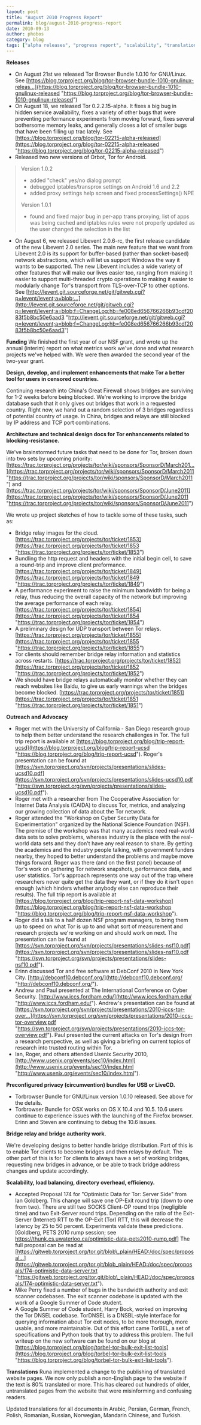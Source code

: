```yaml
---
layout: post
title: "August 2010 Progress Report"
permalink: blog/august-2010-progress-report
date: 2010-09-13
author: phobos
category: blog
tags: ["alpha releases", "progress report", "scalability", "translations"]
---
```


 **Releases**

- On August 21st we released Tor Browser Bundle 1.0.10 for GNU/Linux. See [https://blog.torproject.org/blog/tor-browser-bundle-1010-gnulinux-releas...](https://blog.torproject.org/blog/tor-browser-bundle-1010-gnulinux-released "https://blog.torproject.org/blog/tor-browser-bundle-1010-gnulinux-released")
- On August 18, we released Tor 0.2.2.15-alpha. It fixes a big bug in hidden service availability, fixes a variety of other bugs that were preventing performance experiments from moving forward, fixes several bothersome memory leaks, and generally closes a lot of smaller bugs that have been filling up trac lately. See [https://blog.torproject.org/blog/tor-02215-alpha-released](https://blog.torproject.org/blog/tor-02215-alpha-released "https://blog.torproject.org/blog/tor-02215-alpha-released")
- Released two new versions of Orbot, Tor for Android.
> Version 1.0.2
> - added "check" yes/no dialog prompt
> - debugged iptables/transprox settings on Android 1.6 and 2.2
> - added proxy settings help screen and fixed processSettings() NPE
>
> Version 1.0.1
> - found and fixed major bug in per-app trans proxying; list of apps was being cached and iptables rules were not properly updated as the user changed the selection in the list
- On August 6, we released Libevent 2.0.6-rc, the first release
candidate of the new Libevent 2.0 series. The main new feature that
we want from Libevent 2.0 is its support for buffer-based (rather than
socket-based) network abstractions, which will let us support Windows the
way it wants to be supported. The new Libevent includes a wide variety of
other features that will make our lives easier too, ranging from making
it easier to support multi-threaded crypto operations to making it easier
to modularly change Tor's transport from TLS-over-TCP to other options. See [http://levent.git.sourceforge.net/git/gitweb.cgi?p=levent/levent;a=blob;...](http://levent.git.sourceforge.net/git/gitweb.cgi?p=levent/levent;a=blob;f=ChangeLog;hb=fe008ed656766266b93cdf2083f5b8bc50e6aad3 "http://levent.git.sourceforge.net/git/gitweb.cgi?p=levent/levent;a=blob;f=ChangeLog;hb=fe008ed656766266b93cdf2083f5b8bc50e6aad3")

**Funding**
We finished the first year of our NSF grant, and wrote up the annual
(interim) report on what metrics work we've done and what research
projects we've helped with. We were then awarded the second year of the
two-year grant.

**Design, develop, and implement enhancements that make Tor a better
tool for users in censored countries.**

Continuing research into China's Great Firewall shows bridges are surviving for 1-2 weeks before being blocked. We're working to improve the bridge database such that it only gives out bridges that work in a requested country. Right now, we hand out a random selection of 3 bridges regardless of potential country of usage. In China, bridges and relays are still blocked by IP address and TCP port combinations.

**Architecture and technical design docs for Tor enhancements
related to blocking-resistance.**

We've brainstormed future tasks that need to be done for Tor, broken down
into two sets by upcoming priority:
 [https://trac.torproject.org/projects/tor/wiki/sponsors/SponsorD/March201...](https://trac.torproject.org/projects/tor/wiki/sponsors/SponsorD/March2011 "https://trac.torproject.org/projects/tor/wiki/sponsors/SponsorD/March2011")
and
 [https://trac.torproject.org/projects/tor/wiki/sponsors/SponsorD/June2011](https://trac.torproject.org/projects/tor/wiki/sponsors/SponsorD/June2011 "https://trac.torproject.org/projects/tor/wiki/sponsors/SponsorD/June2011")

We wrote up project sketches of how to tackle some of these tasks, such as:

- Bridge relay images for the cloud. [https://trac.torproject.org/projects/tor/ticket/1853](https://trac.torproject.org/projects/tor/ticket/1853 "https://trac.torproject.org/projects/tor/ticket/1853")
- Bundling the http request and headers with the initial begin cell, to save a round-trip and improve client preformance. [https://trac.torproject.org/projects/tor/ticket/1849](https://trac.torproject.org/projects/tor/ticket/1849 "https://trac.torproject.org/projects/tor/ticket/1849")
- A performance experiment to raise the minimum bandwidth for being a relay, thus reducing the overall capacity of the network but improving the average performance of each relay. [https://trac.torproject.org/projects/tor/ticket/1854](https://trac.torproject.org/projects/tor/ticket/1854 "https://trac.torproject.org/projects/tor/ticket/1854")
- A preliminary design for UDP transport between Tor relays. [https://trac.torproject.org/projects/tor/ticket/1855](https://trac.torproject.org/projects/tor/ticket/1855 "https://trac.torproject.org/projects/tor/ticket/1855")
- Tor clients should remember bridge relay information and statistics across restarts. [https://trac.torproject.org/projects/tor/ticket/1852](https://trac.torproject.org/projects/tor/ticket/1852 "https://trac.torproject.org/projects/tor/ticket/1852")
- We should have bridge relays automatically monitor whether they can reach websites like Baidu, to give us early warnings when the bridges become blocked. [https://trac.torproject.org/projects/tor/ticket/1851](https://trac.torproject.org/projects/tor/ticket/1851 "https://trac.torproject.org/projects/tor/ticket/1851")

**Outreach and Advocacy**

- Roger met with the University of California - San Diego research group to help them better understand the research challenges in Tor. The full trip report is available at [https://blog.torproject.org/blog/trip-report-ucsd](https://blog.torproject.org/blog/trip-report-ucsd "https://blog.torproject.org/blog/trip-report-ucsd"). Roger's presentation can be found at [https://svn.torproject.org/svn/projects/presentations/slides-ucsd10.pdf](https://svn.torproject.org/svn/projects/presentations/slides-ucsd10.pdf "https://svn.torproject.org/svn/projects/presentations/slides-ucsd10.pdf").
- Roger met with a researcher from The Cooperative Association for Internet Data Analysis (CAIDA) to discuss Tor, metrics, and analyzing our growing collection of data about the Tor network.
- Roger attended the "Workshop on Cyber Security Data for Experimentation" organized by the National Science Foundation (NSF). The premise of the workshop was that many academics need real-world data sets to solve problems, whereas industry is the place with the real-world data sets and they don't have any real reason to share. By getting the academics and the industry people talking, with government funders nearby, they hoped to better understand the problems and maybe move things forward.
Roger was there (and on the first panel) because of Tor's work on gathering Tor network snapshots, performance data, and user statistics. Tor's approach represents one way out of the trap where researchers never quite get the data they want, or if they do it isn't open enough (which hinders whether anybody else can reproduce their results). The full trip report is available at [https://blog.torproject.org/blog/trip-report-nsf-data-workshop](https://blog.torproject.org/blog/trip-report-nsf-data-workshop "https://blog.torproject.org/blog/trip-report-nsf-data-workshop").
- Roger did a talk to a half dozen NSF program managers, to bring them up to speed on what Tor is up to and what sort of measurement and research projects we're working on and should work on next. The presentation can be found at [https://svn.torproject.org/svn/projects/presentations/slides-nsf10.pdf](https://svn.torproject.org/svn/projects/presentations/slides-nsf10.pdf "https://svn.torproject.org/svn/projects/presentations/slides-nsf10.pdf").
- Erinn discussed Tor and free software at DebConf 2010 in New York City. [http://debconf10.debconf.org/](http://debconf10.debconf.org/ "http://debconf10.debconf.org/").
- Andrew and Paul presented at The International Conference on Cyber Security. [http://www.iccs.fordham.edu/](http://www.iccs.fordham.edu/ "http://www.iccs.fordham.edu/"). Andrew's presentation can be found at [https://svn.torproject.org/svn/projects/presentations/2010-iccs-tor-over...](https://svn.torproject.org/svn/projects/presentations/2010-iccs-tor-overview.pdf "https://svn.torproject.org/svn/projects/presentations/2010-iccs-tor-overview.pdf"). Paul presented the current attacks on Tor's design from a research perspective, as well as giving a briefing on current topics of research into trusted routing within Tor.
- Ian, Roger, and others attended Usenix Security 2010, [http://www.usenix.org/events/sec10/index.html](http://www.usenix.org/events/sec10/index.html "http://www.usenix.org/events/sec10/index.html").

**Preconfigured privacy (circumvention) bundles for USB or LiveCD.**

- Torbrowser Bundle for GNU/Linux version 1.0.10 released. See above for the details.
- Torbrowser Bundle for OSX works on OS X 10.4 and 10.5. 10.6 users continue to experience issues with the launching of the Firefox browser. Erinn and Steven are continuing to debug the 10.6 issues.

**Bridge relay and bridge authority work.**

We're developing designs to better handle bridge distribution. Part of this is to enable Tor clients to become bridges and then relays by default. The other part of this is for Tor clients to always have a set of working bridges, requesting new bridges in advance, or be able to track bridge address changes and update accordingly.

**Scalability, load balancing, directory overhead, efficiency.**

- Accepted Proposal 174 for "Optimistic Data for Tor: Server Side" from Ian Goldberg. This change will save one OP-Exit round trip (down to one from two). There are still two SOCKS Client-OP round trips (negligible time) and two Exit-Server round trips. Depending on the ratio of the Exit-Server (Internet) RTT to the OP-Exit (Tor) RTT, this will decrease the latency by 25 to 50 percent. Experiments validate these predictions. [Goldberg, PETS 2010 rump session; see https://thunk.cs.uwaterloo.ca/optimistic-data-pets2010-rump.pdf] The full proposal can be read at [https://gitweb.torproject.org/tor.git/blob\_plain/HEAD:/doc/spec/proposal...](https://gitweb.torproject.org/tor.git/blob_plain/HEAD:/doc/spec/proposals/174-optimistic-data-server.txt "https://gitweb.torproject.org/tor.git/blob\_plain/HEAD:/doc/spec/proposals/174-optimistic-data-server.txt").
- Mike Perry fixed a number of bugs in the bandwidth authority and exit scanner codebases. The exit scanner codebase is updated with the work of a Google Summer of Code student.
- A Google Summer of Code student, Harry Bock, worked on improving the Tor DNSEL codebase. TorDNSEL is a DNSBL-style interface for querying information about Tor exit nodes, to be more thorough, more usable, and more maintainable. Out of this effort came TorBEL, a set of specifications and Python tools that try to address this problem. The full writeup on the new software can be found on our blog at [https://blog.torproject.org/blog/torbel-tor-bulk-exit-list-tools](https://blog.torproject.org/blog/torbel-tor-bulk-exit-list-tools "https://blog.torproject.org/blog/torbel-tor-bulk-exit-list-tools").

**Translations**
Runa implemented a change to the publishing of translated website pages. We now only publish a non-English page to the website if the text is 80% translated or more. This has cleared out hundreds of older, untranslated pages from the website that were misinforming and confusing readers.

Updated translations for all documents in Arabic, Persian, German, French, Polish, Romanian, Russian, Norwegian, Mandarin Chinese, and Turkish.

